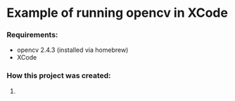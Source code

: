 # Example of running opencv in XCode

### Requirements:
- opencv 2.4.3 (installed via homebrew)
- XCode

### How this project was created:

1. 